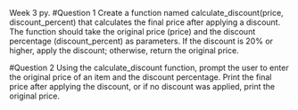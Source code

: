 Week 3 py.
#Question 1
Create a function named calculate_discount(price, discount_percent) that calculates the final price after applying a discount. 
The function should take the original price (price) and the discount percentage (discount_percent) as parameters. 
If the discount is 20% or higher, apply the discount; otherwise, return the original price.

#Question 2
Using the calculate_discount function, prompt the user to enter the original price of an item and the discount percentage. 
Print the final price after applying the discount, or if no discount was applied, print the original price.

